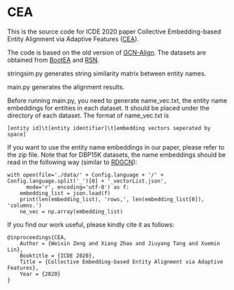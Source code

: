 # CEA

This is the source code for ICDE 2020 paper Collective Embedding-based Entity Alignment via Adaptive Features ([CEA](https://arxiv.org/abs/1912.08404)).

The code is based on the old version of [GCN-Align](https://github.com/1049451037/GCN-Align). 
The datasets are obtained from [BootEA](https://github.com/nju-websoft/BootEA) and [RSN](https://github.com/nju-websoft/RSN).

stringsim.py generates string similarity matrix between entity names.

main.py generates the alignment results. 

Before running main.py, you need to generate name_vec.txt, the entity name embeddings for entities in each dataset. 
It should be placed under the directory of each dataset.
The format of name_vec.txt is 
```
[entity id]\t[entity identifier]\t[embedding vectors seperated by space]
```

If you want to use the entity name embeddings in our paper, please refer to the zip file. Note that for DBP15K datasets, the name embeddings should be read in the following way (similar to [RDGCN](https://github.com/StephanieWyt/RDGCN)):
```
with open(file='./data/' + Config.language + '/' + Config.language.split('_')[0] + '_vectorList.json',
	  mode='r', encoding='utf-8') as f:
    embedding_list = json.load(f)
    print(len(embedding_list), 'rows,', len(embedding_list[0]), 'columns.')
    ne_vec = np.array(embedding_list)
```	    


If you find our work useful, please kindly cite it as follows:
```
@inproceedings{CEA,
	Author = {Weixin Zeng and Xiang Zhao and Jiuyang Tang and Xuemin Lin},
	Booktitle = {ICDE 2020},
	Title = {Collective Embedding-based Entity Alignment via Adaptive Features},
	Year = {2020}
}
```
